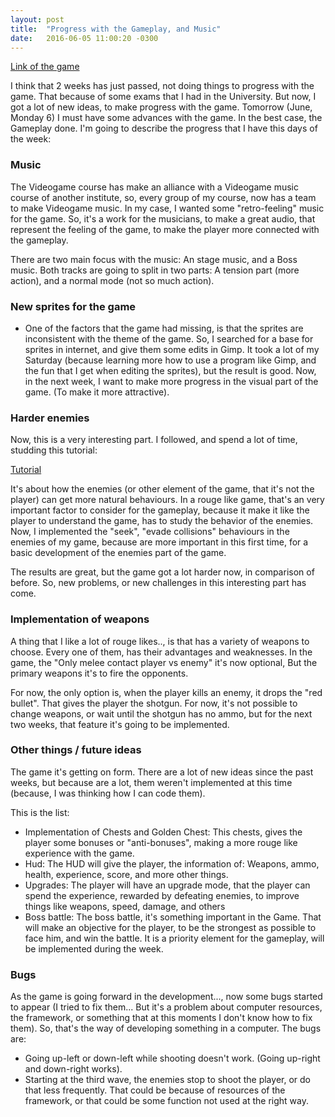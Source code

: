 ```yaml
---
layout: post
title:  "Progress with the Gameplay, and Music"
date:   2016-06-05 11:00:20 -0300
---
```


[Link of the game](http://gamejolt.com/games/element-rampage-beta/149862)


I think that 2 weeks has just passed, not doing things to progress with the game. That because of some exams that I had in the University. But now, I got a lot of new ideas, to make progress with the game. Tomorrow (June, Monday 6) I must have some advances with the game. In the best case, the Gameplay done. I'm going to describe the progress that I have this days of the week:

### Music

The Videogame course has make an alliance with a Videogame music course of another institute, so, every group of my course, now has a team to make Videogame music. In my case, I wanted some "retro-feeling" music for the game. So, it's a work for the musicians, to make a great audio, that represent the feeling of the game, to make the player more connected with the gameplay.

There are two main focus with the music: An stage music, and a Boss music. Both tracks are going to split in two parts: A tension part (more action), and a normal mode (not so much action).

### New sprites for the game


* One of the factors that the game had missing, is that the sprites are inconsistent with the theme of the game. So, I searched for a base for sprites in internet, and give them some edits in Gimp. It took a lot of my Saturday (because learning more how to use a program like Gimp, and the fun that I get when editing the sprites), but the result is good. Now, in the next week, I want to make more progress in the visual part of the game. (To make it more attractive).


### Harder enemies

Now, this is a very interesting part. I followed, and spend a lot of time, studding this tutorial:

[Tutorial](http://gamedevelopment.tutsplus.com/series/understanding-steering-behaviors--gamedev-12732)

It's about how the enemies (or other element of the game, that it's not the player) can get more natural behaviours. In a rouge like game, that's an very important factor to consider for the gameplay, because it make it like the player to understand the game, has to study the behavior of the enemies.
Now, I implemented the "seek", "evade collisions" behaviours in the enemies of my game, because are more important in this first time, for a basic development of the enemies part of the game.

The results are great, but the game got a lot harder now, in comparison of before. So, new problems, or new challenges in this interesting part has come.

### Implementation of weapons

A thing that I like a lot of rouge likes.., is that has a variety of weapons to choose. Every one of them, has their advantages and weaknesses. In the game, the "Only melee contact player vs enemy" it's now optional, But the primary weapons it's to fire the opponents.

For now, the only option is, when the player kills an enemy, it drops the "red bullet". That gives the player the shotgun. For now, it's not possible to change weapons, or wait until the shotgun has no ammo, but for the next two weeks, that feature it's going to be implemented.

### Other things / future ideas

The game it's getting on form. There are a lot of new ideas since the past weeks, but because are a lot, them weren't implemented at this time (because, I was thinking how I can code them).

This is the list:

* Implementation of Chests and Golden Chest: This chests, gives the player some bonuses or "anti-bonuses", making a more rouge like experience with the game.
* Hud: The HUD will give the player, the information of: Weapons, ammo, health, experience, score, and more other things.
* Upgrades: The player will have an upgrade mode, that the player can spend the experience, rewarded by defeating enemies, to improve things like weapons, speed, damage, and others
* Boss battle: The boss battle, it's something important in the Game. That will make an objective for the player, to be the strongest as possible to face him, and win the battle. It is a priority element for the gameplay, will be implemented during the week.


### Bugs

As the game is going forward in the development..., now some bugs started to appear (I tried to fix them... But it's a problem about computer resources, the framework, or something that at this moments I don't know how to fix them). So, that's the way of developing something in a computer. The bugs are:


* Going up-left or down-left while shooting doesn't work. (Going up-right and down-right works).
* Starting at the third wave, the enemies stop to shoot the player, or do that less frequently. That could be because of resources of the framework, or that could be some function not used at the right way.

